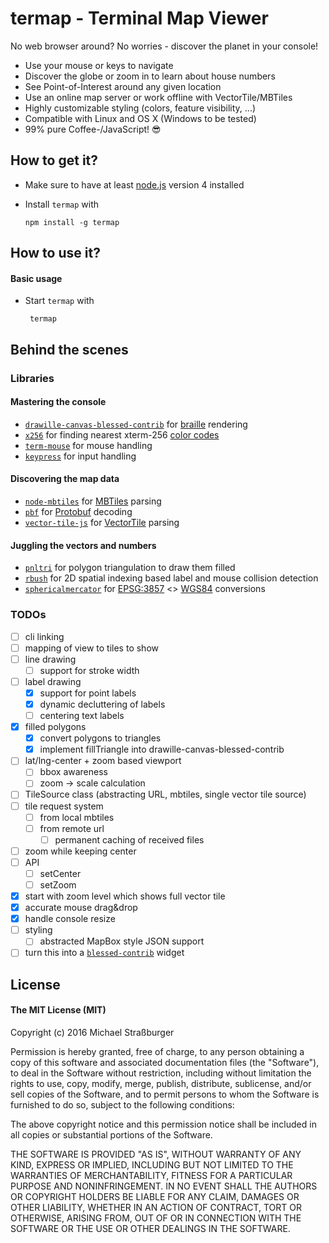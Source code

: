 # termap - Terminal Map Viewer

No web browser around? No worries - discover the planet in your console!

* Use your mouse or keys to navigate
* Discover the globe or zoom in to learn about house numbers
* See Point-of-Interest around any given location
* Use an online map server or work offline with VectorTile/MBTiles
* Highly customizable styling (colors, feature visibility, ...)
* Compatible with Linux and OS X (Windows to be tested)
* 99% pure Coffee-/JavaScript! :sunglasses:

## How to get it?

* Make sure to have at least [node.js](https://nodejs.org/) version 4 installed
* Install `termap` with

  `npm install -g termap`

## How to use it?
#### Basic usage
* Start `termap` with

  ` termap`


## Behind the scenes
### Libraries
#### Mastering the console
  * [`drawille-canvas-blessed-contrib`](https://github.com/yaronn/drawille-canvas-blessed-contrib/) for [braille](http://www.fileformat.info/info/unicode/block/braille_patterns/utf8test.htm) rendering
  * [`x256`](https://github.com/substack/node-x256) for finding nearest xterm-256 [color codes](https://en.wikipedia.org/wiki/File:Xterm_256color_chart.svg)
  * [`term-mouse`](https://github.com/CoderPuppy/term-mouse) for mouse handling
  * [`keypress`](https://github.com/TooTallNate/keypress) for input handling

#### Discovering the map data
* [`node-mbtiles`](https://github.com/mapbox/node-mbtiles) for [MBTiles](https://github.com/mapbox/mbtiles-spec/blob/master/1.2/spec.md) parsing
* [`pbf`](https://github.com/mapbox/pbf) for [Protobuf](https://developers.google.com/protocol-buffers/) decoding
* [`vector-tile-js`](https://github.com/mapbox/vector-tile-js) for [VectorTile](https://github.com/mapbox/vector-tile-spec/tree/master/2.1) parsing

#### Juggling the vectors and numbers
* [`pnltri`](https://github.com/jahting/pnltri.js) for polygon triangulation to draw them filled
* [`rbush`](https://github.com/mourner/rbush) for 2D spatial indexing based label and mouse collision detection
* [`sphericalmercator`](https://github.com/mapbox/node-sphericalmercator) for [EPSG:3857](http://spatialreference.org/ref/sr-org/6864/) <> [WGS84](http://spatialreference.org/ref/epsg/wgs-84/) conversions

### TODOs
* [ ] cli linking
* [ ] mapping of view to tiles to show
* [ ] line drawing
  * [ ] support for stroke width
* [ ] label drawing
  * [x] support for point labels
  * [x] dynamic decluttering of labels
  * [ ] centering text labels
* [x] filled polygons
  * [x] convert polygons to triangles
  * [x] implement fillTriangle into drawille-canvas-blessed-contrib
* [ ] lat/lng-center + zoom based viewport
  * [ ] bbox awareness
  * [ ] zoom -> scale calculation
* [ ] TileSource class (abstracting URL, mbtiles, single vector tile source)
* [ ] tile request system
  * [ ] from local mbtiles
  * [ ] from remote url
    * [ ] permanent caching of received files
* [ ] zoom while keeping center
* [ ] API
  * [ ] setCenter
  * [ ] setZoom
* [x] start with zoom level which shows full vector tile
* [x] accurate mouse drag&drop
* [x] handle console resize
* [ ] styling
  * [ ] abstracted MapBox style JSON support
* [ ] turn this into a [`blessed-contrib`](https://github.com/yaronn/blessed-contrib) widget

## License
#### The MIT License (MIT)
Copyright (c) 2016 Michael Straßburger

Permission is hereby granted, free of charge, to any person obtaining a copy of this software and associated documentation files (the "Software"), to deal in the Software without restriction, including without limitation the rights to use, copy, modify, merge, publish, distribute, sublicense, and/or sell copies of the Software, and to permit persons to whom the Software is furnished to do so, subject to the following conditions:

The above copyright notice and this permission notice shall be included in all copies or substantial portions of the Software.

THE SOFTWARE IS PROVIDED "AS IS", WITHOUT WARRANTY OF ANY KIND, EXPRESS OR IMPLIED, INCLUDING BUT NOT LIMITED TO THE WARRANTIES OF MERCHANTABILITY, FITNESS FOR A PARTICULAR PURPOSE AND NONINFRINGEMENT. IN NO EVENT SHALL THE AUTHORS OR COPYRIGHT HOLDERS BE LIABLE FOR ANY CLAIM, DAMAGES OR OTHER LIABILITY, WHETHER IN AN ACTION OF CONTRACT, TORT OR OTHERWISE, ARISING FROM, OUT OF OR IN CONNECTION WITH THE SOFTWARE OR THE USE OR OTHER DEALINGS IN THE SOFTWARE.
